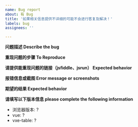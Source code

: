 ```yaml
---
name: Bug report
about: 有 Bug
title: '如果相关信息提供不详细的可能不会进行答复及解决！'
labels: bug
assignees: ''

---
```


**问题描述 Describe the bug**

**重现问题的步骤 To Reproduce**


**请提供能重现问题的链接（jsfiddle、jsrun） Expected behavior**


**报错信息或截图 Error message or screenshots**


**期望的结果 Expected behavior**


**请填写以下版本信息 please complete the following information**
 - 浏览器版本: ?
 - vue: ?
 - vxe-table: ?
